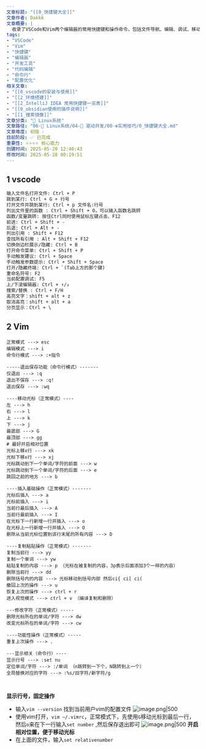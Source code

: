 ```yaml
---
文章标题: "[[0_快捷键大全]]" 
文章作者: Dakkk
文章概要: |
  收录了VSCode和Vim两个编辑器的常用快捷键和操作命令，包括文件导航、编辑、调试、移动光标、复制粘贴等功能，并提供Vim配置优化建议。
tags:
- "VSCode"
- "Vim"
- "快捷键"
- "编辑器"
- "开发工具"
- "代码编辑"
- "命令行"
- "配置优化"
相关文章:
- "[[0_vscode的安装与使用]]"
- "[[2_环境搭建]]"
- "[[2_IntelliJ IDEA 常用快捷键一览表]]"
- "[[0_obsidian使用的插件说明]]"
- "[[1_搜索镜像]]"
文章分类: "🐧 Linux系统"
文章路径: "06-🐧 Linux系统/04-🔌 驱动开发/00-❇️实用技巧/0_快捷键大全.md"
文章难度: 初级 💧
目前阶段: ✅ 已完成
重要性: ⭐⭐⭐⭐ 核心能力
创建时间: 2025-05-20 12:40:43
修改时间: 2025-05-28 00:19:51
---
```


## 1 vscode

```txt
输入文件名打开文件: Ctrl + P
跳到某行: Ctrl + G + 行号
打开文件并跳到某行: Ctrl + p 文件名:行号
列出文件里的函数 : Ctrl + Shift + O，可以输入函数名跳转
函数/变量跳转: 按住Ctrl同时使用鼠标左键点击、F12
前进: Ctrl + Shift + -
后退: Ctrl + Alt + -
列出引用 : Shift + F12
查找所有引用 : Alt + Shift + F12
切换侧边栏展示/隐藏: Ctrl + B
打开命令菜单: Ctrl + Shift + P
手动触发建议: Ctrl + Space
手动触发参数提示: Ctrl + Shift + Space
打开/隐藏终端: Ctrl + `(Tab上方的那个键)
重命名符号: F2
当前配置调试: F5
上/下滚编辑器: Ctrl + ↑/↓
搜索/替换 : Ctrl + F/H
高亮文字：shift + alt + z
取消高亮：shift + alt + a
分页显示：Ctrl + \
```

## 2 Vim

```shell
正常模式 ---> esc
编辑模式 ---> i
命令行模式 ---> :+指令

-----退出保存功能（命令行模式）-------
仅退出 ---> :q
退出不保存 ---> :q!
退出保存 ---> :wq

----移动光标（正常模式）----
左 ---> h
右 ---> l
上 ---> k
下 ---> j
最底部 ---> G
最顶部 ---> gg
# 最好开启相对位置
光标上移x行 ---> xk
光标下移x行 ---> xj
光标跳动到下一个单词/字符的前面 ---> w
光标跳动到下一个单词/字符的后面 ---> e
跳回之前的地方 ---> b

----插入基础操作（正常模式）-------
光标后插入 ---> a
光标前插入 ---> i
当前行最后插入 ---> A
当前行最前插入 ---> I
在光标下一行新增一行并插入 ---> o
在光标上一行新增一行并插入 ---> O
删除从当前光标位置到该行末尾的所有内容 ---> D

----复制粘贴操作（正常模式）-------
复制当前行 ---> yy
复制一个单词 ---> yw
粘贴复制的内容 ---> p （光标在被复制的内容，3p表示后面添加3个一样的内容）
删除当前行 ---> dd
删除括号内的内容 ---> 光标移动到括号内部 然后ci{ ci[ ci(
撤回上次的操作 ---> u
恢复上次的操作 ---> ctrl + r
进入视觉模式 ---> ctrl + v （编译复制和删除）

---修改字符（正常模式）-----
删除光标所在的单词/字符 ---> dw
改变光标所在的单词/字符 ---> cw

----功能性操作（正常模式）-----
重复上次操作 ---> .

---显示相关（命令行）----
显示行号 ---> :set nu
定位单词/字符 ---> :/单词 （n跳转到一下个，N跳转到上一个）
全局替换对应的字符 ---> :%s/旧字符/新字符/g



```

**显示行号，固定操作**
- 输入`vim --version` 找到当前用户vim的配置文件 ![image.png|500](https://my-obsidian-image.oss-cn-guangzhou.aliyuncs.com/2025/05/1969ec9d906fd568a5cd6bde96016457.png)
- 使用vim打开，`vim ~/.vimrc`，正常模式下，先使用`G`移动光标到最后一行，然后`o`来在下一行输入`set number` ,然后保存退出即可 ![image.png|500](https://my-obsidian-image.oss-cn-guangzhou.aliyuncs.com/2025/05/c0c6ba1155c8064ea589ad71268c8bab.png)
**开启相对位置，便于移动光标**
- 在上面的文件，输入`set relativenumber`

  